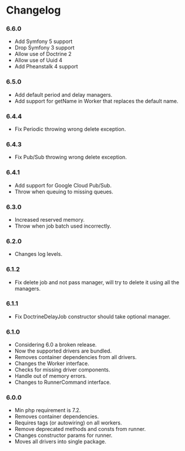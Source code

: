 # Changelog

### 6.6.0

- Add Symfony 5 support
- Drop Symfony 3 support
- Allow use of Doctrine 2
- Allow use of Uuid 4
- Add Pheanstalk 4 support

### 6.5.0

- Add default period and delay managers.
- Add support for getName in Worker that replaces the default name.

### 6.4.4

- Fix Periodic throwing wrong delete exception.

### 6.4.3

- Fix Pub/Sub throwing wrong delete exception.

### 6.4.1

- Add support for Google Cloud Pub/Sub.
- Throw when queuing to missing queues.

### 6.3.0

- Increased reserved memory.
- Throw when job batch used incorrectly.

### 6.2.0

- Changes log levels.

### 6.1.2

- Fix delete job and not pass manager, will try to delete it using all the managers.

### 6.1.1

- Fix DoctrineDelayJob constructor should take optional manager.

### 6.1.0

- Considering 6.0 a broken release.
- Now the supported drivers are bundled.
- Removes container dependencies from all drivers.
- Changes the Worker interface.
- Checks for missing driver components.
- Handle out of memory errors.
- Changes to RunnerCommand interface.

### 6.0.0

- Min php requirement is 7.2.
- Removes container dependencies.
- Requires tags (or autowiring) on all workers.
- Remove deprecated methods and consts from runner.
- Changes constructor params for runner.
- Moves all drivers into single package.
